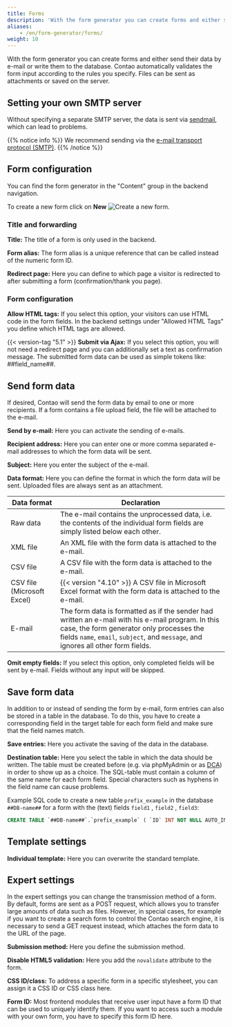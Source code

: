 ```yaml
---
title: Forms
description: 'With the form generator you can create forms and either send their data by e-mail or write them into the database.'
aliases:
    - /en/form-generator/forms/
weight: 10
---
```


With the form generator you can create forms and either send their data by e-mail or write them to the database. Contao 
automatically validates the form input according to the rules you specify. Files can be sent as attachments or saved on the server.

## Setting your own SMTP server

Without specifying a separate SMTP server, the data is sent via [sendmail](https://en.wikipedia.org/wiki/Sendmail), which can lead to problems.

{{% notice info %}}
We recommend sending via the [e-mail transport protocol (SMTP)](/en/system/settings/#e-mail-sending-configuration).
{{% /notice %}}

## Form configuration

You can find the form generator in the "Content" group in the backend navigation.

To create a new form click on **New** ![Create a new form](/de/icons/new.svg?classes=icon).

### Title and forwarding

**Title:** The title of a form is only used in the backend.

**Form alias:** The form alias is a unique reference that can be called instead of the numeric form ID.

**Redirect page:** Here you can define to which page a visitor is redirected to after submitting a form (confirmation/thank you page).

### Form configuration

**Allow HTML tags:** If you select this option, your visitors can use HTML code in the form fields. In the backend 
settings under "Allowed HTML Tags" you define which HTML tags are allowed.

{{< version-tag "5.1" >}} **Submit via Ajax:** If you select this option, you will not need a redirect page 
and you can additionally set a text as confirmation message. The submitted form data can be used as simple tokens like: ##field_name##.

## Send form data

If desired, Contao will send the form data by email to one or more recipients. If a form contains a file upload field, 
the file will be attached to the e-mail.

**Send by e-mail:** Here you can activate the sending of e-mails.

**Recipient address:** Here you can enter one or more comma separated e-mail addresses to which the form data will be sent.

**Subject:** Here you enter the subject of the e-mail.

**Data format:** Here you can define the format in which the form data will be sent. Uploaded files are always sent as 
an attachment.

| Data format | Declaration |
| ----------- | ----------- |
| Raw data | The e-mail contains the unprocessed data, i.e. the contents of the individual form fields are simply listed below each other. |
| XML file | An XML file with the form data is attached to the e-mail. |
| CSV file | A CSV file with the form data is attached to the e-mail. |
| CSV file (Microsoft Excel) | {{< version "4.10" >}} A CSV file in Microsoft Excel format with the form data is attached to the e-mail. |
| E-mail | The form data is formatted as if the sender had written an e-mail with his e-mail program. In this case, the form generator only processes the fields `name`, `email`, `subject`, and `message`, and ignores all other form fields. |

**Omit empty fields:** If you select this option, only completed fields will be sent by e-mail. Fields without any input will be skipped.

## Save form data

In addition to or instead of sending the form by e-mail, form entries can also be stored in a table in the database. To do 
this, you have to create a corresponding field in the target table for each form field and make sure that the field names match.

**Save entries:** Here you activate the saving of the data in the database.

**Destination table:** Here you select the table in which the data should be written. The table must be created
 before (e.g. via phpMyAdmin or as [DCA](../../../../dev/reference/dca/)) in order to show up as a choice. The SQL-table must contain a column of the same name for each form field. Special characters such as hyphens in the field name can cause problems.

Example SQL code to create a new table `prefix_example` in the database `##DB-name##` for a form with the (text) fields `field1` , `field2` , `field3`:
```SQL
CREATE TABLE `##DB-name##`.`prefix_example` ( `ID` INT NOT NULL AUTO_INCREMENT , `field1` TEXT NOT NULL , `field2` TEXT NOT NULL , `field3` TEXT NOT NULL , INDEX (`ID`)) ENGINE = InnoDB;
``` 

## Template settings

**Individual template:** Here you can overwrite the standard template.

## Expert settings

In the expert settings you can change the transmission method of a form. By default, forms are sent as a POST request, 
which allows you to transfer large amounts of data such as files. However, in special cases, for example if you want to 
create a search form to control the Contao search engine, it is necessary to send a GET request instead, which attaches the form data to the URL of the page.

**Submission method:** Here you define the submission method.

**Disable HTML5 validation:** Here you add the `novalidate` attribute to the form.

**CSS ID/class:** To address a specific form in a specific stylesheet, you can assign it a CSS ID or CSS class here.

**Form ID:** Most frontend modules that receive user input have a form ID that can be used to uniquely identify them. 
If you want to access such a module with your own form, you have to specify this form ID here.
